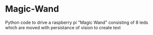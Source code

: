 Magic-Wand
==========

Python code to drive a raspberry pi "Magic Wand" consisting of 8 leds which are moved with persistance of vision to create text
